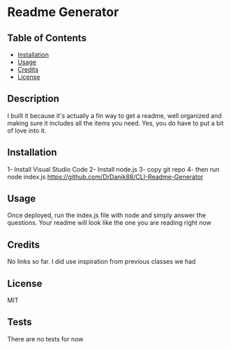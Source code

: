 
  # Readme Generator
  
  ## Table of Contents
  - [Installation](##installation)
  - [Usage](##usage)
  - [Credits](##credits)
  - [License](##license)
  

  ## Description
  I built it because it's actually a fin way to get a readme, well organized and making sure it includes all the items you need. Yes, you do have to put a bit of love into it.
  
  ## Installation
  1- Install Visual Studio Code 2- Install node.js 3- copy git repo 4- then run node index.js
  https://github.com/DrDanik88/CLI-Readme-Generator
  
  ## Usage
  Once deployed, run the index.js file with node and simply answer the questions. Your readme will look like the one you are reading right now
  
  ## Credits
  No links so far. I did use inspiration from previous classes we had

  ## License
  MIT
  
  ## Tests
  There are no tests for now
  
